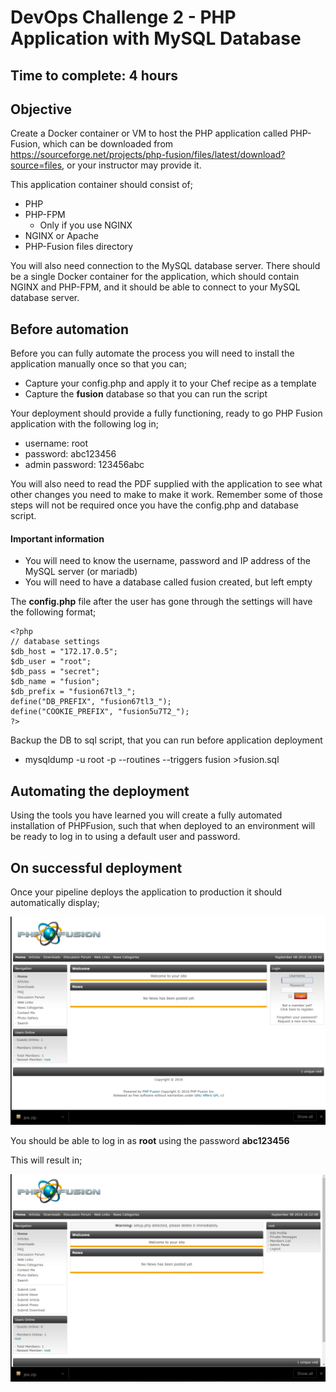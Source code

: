 # DevOps Challenge 2 - PHP Application with MySQL Database

## Time to complete: 4 hours

## Objective
Create a Docker container or VM to host the PHP application called PHP-Fusion, which can be downloaded from https://sourceforge.net/projects/php-fusion/files/latest/download?source=files, or your instructor may provide it.

This application container should consist of;
* PHP
* PHP-FPM
  * Only if you use NGINX
* NGINX or Apache
* PHP-Fusion files directory

You will also need connection to the MySQL database server.
There should be a single Docker container for the application, which should contain NGINX and PHP-FPM, and it should be able to connect to your MySQL database server.

## Before automation
Before you can fully automate the process you will need to install the application manually once so that you can;
* Capture your config.php and apply it to your Chef recipe as a template
* Capture the **fusion** database so that you can run the script

Your deployment should provide a fully functioning, ready to go PHP Fusion application with the following log in;
* username: root
* password: abc123456
* admin password: 123456abc

You will also need to read the PDF supplied with the application to see what other changes you need to make to make it work.  Remember some of those steps will not be required once you have the config.php and database script.

#### Important information
* You will need to know the username, password and IP address of the MySQL server (or mariadb)
* You will need to have a database called fusion created, but left empty

The **config.php** file after the user has gone through the settings will have the following format;
```
<?php
// database settings
$db_host = "172.17.0.5";
$db_user = "root";
$db_pass = "secret";
$db_name = "fusion";
$db_prefix = "fusion67tl3_";
define("DB_PREFIX", "fusion67tl3_");
define("COOKIE_PREFIX", "fusion5u7T2_");
?>
```

Backup the DB to sql script, that you can run before application deployment
* mysqldump -u root -p --routines --triggers fusion >fusion.sql

## Automating the deployment
Using the tools you have learned you will create a fully automated installation of PHPFusion, such that when deployed to an environment will be ready to log in to using a default user and password.

## On successful deployment
Once your pipeline deploys the application to production it should automatically display;

![Successful deployment](images/Success-PHPFusion.png)

You should be able to log in as **root** using the password **abc123456**

This will result in;

![Login success](images/Success-PHPFusion-Login.png)
